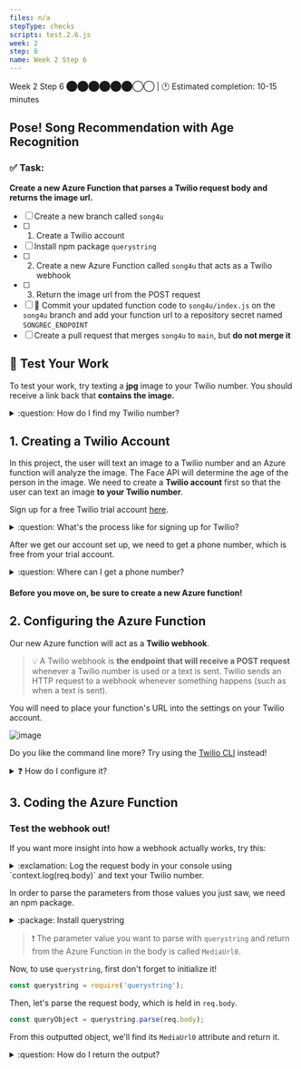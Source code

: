 ```yaml
---
files: n/a
stepType: checks
scripts: test.2.6.js
week: 2
step: 6
name: Week 2 Step 6
---
```


Week 2 Step 6 ⬤⬤⬤⬤⬤⬤◯◯ | 🕐 Estimated completion: 10-15 minutes

## Pose! Song Recommendation with Age Recognition

### ✅ Task:
**Create a new Azure Function that parses a Twilio request body and returns the image url.**
- [ ] Create a new branch called `song4u`
- [ ] 1. Create a Twilio account
- [ ] Install npm package `querystring`
- [ ] 2. Create a new Azure Function called `song4u` that acts as a Twilio webhook
- [ ] 3. Return the image url from the POST request
- [ ] 🚀 Commit your updated function code to `song4u/index.js` on the `song4u` branch and add your function url to a repository secret named `SONGREC_ENDPOINT`
- [ ] Create a pull request that merges `song4u` to `main`, but **do not merge it**

## 🚧 Test Your Work

To test your work, try texting a **jpg** image to your Twilio number. You should receive a link back that **contains the image.**

<details>
<summary>:question: How do I find my Twilio number?</summary>

See your [phone numbers](https://www.twilio.com/console/phone-numbers/incoming).

</details>

## 1. Creating a Twilio Account
In this project, the user will text an image to a Twilio number and an Azure function will analyze the image. The Face API will determine the age of the person in the image. We need to create a **Twilio account** first so that the user can text an image **to your Twilio number**.

Sign up for a free Twilio trial account [here](https://www.twilio.com/try-twilio). 

<details>
<summary>:question: What's the process like for signing up for Twilio?</summary>

- When you sign up, you'll be asked to verify your personal phone number. This helps Twilio verify your identity and also allows you to send test messages to your phone from your Twilio account while in trial mode.

- Once you verify your number, you'll be asked a series of questions to customize your experience.

- Once you finish the onboarding flow, you'll arrive at your project dashboard in the Twilio Console. This is where you'll be able to access your Account SID, authentication token, find a Twilio phone number, and more.

Learn more about it [here](https://www.twilio.com/docs/usage/tutorials/how-to-use-your-free-trial-account)!

</details>

After we get our account set up, we need to get a phone number, which is free from your trial account.

<details>
<summary>:question: Where can I get a phone number?</summary>

1. [Create a new project](https://support.twilio.com/hc/en-us/articles/360011177133-View-and-Create-New-Projects-in-Twilio-Console) on Twilio.

2. [Add a brand new number](https://www.twilio.com/docs/usage/tutorials/how-to-use-your-free-trial-account#get-your-first-twilio-phone-number) for your Twilio project, which will be used to send texts to users. Save this to use for later.
</details>


#### Before you move on, be sure to create a **new Azure function**!

## 2. Configuring the Azure Function
Our new Azure function will act as a **Twilio webhook**.

> :bulb: A Twilio webhook is **the endpoint that will receive a POST request** whenever a Twilio number is used or a text is sent. Twilio sends an HTTP request to a webhook whenever something happens (such as when a text is sent).

You will need to place your function's URL into the settings on your Twilio account.

![image](https://user-images.githubusercontent.com/49426183/120208692-a0d4c380-c1e2-11eb-85fa-ed8463d1da43.png)

Do you like the command line more? Try using the [Twilio CLI](https://www.twilio.com/docs/twilio-cli/examples) instead!
<details>
<summary>❓ How do I configure it?</summary>
</br>

1. Go to the [Twilio Console's Numbers page](https://www.twilio.com/console/phone-numbers/incoming)

![image](https://user-images.githubusercontent.com/49426183/120208171-06748000-c1e2-11eb-91a7-06c427967d46.png)

2. Click on the phone number you'd like to modify

3. Scroll down to the Messaging section and the "A MESSAGE COMES IN" option.

4. Paste in your Azure Function URL. Make sure to click `Save` afterwards!!

![image](https://user-images.githubusercontent.com/49426183/120208692-a0d4c380-c1e2-11eb-85fa-ed8463d1da43.png)
</details>

## 3. Coding the Azure Function

### Test the webhook out!
If you want more insight into how a webhook actually works, try this:
<details>
<summary>:exclamation: Log the request body in your console using `context.log(req.body)` and text your Twilio number.</summary>

Using this code:
```js
module.exports = async function (context, req) {
    var reqbody = req.body
    context.log(reqbody)

    context.res = {
        // status: 200, /* Defaults to 200 */
        body: reqbody
    };
}
```

You might get something like this:
```
ToCountry=US&MediaContentType0=image%2Fjpeg&ToState=MI&SmsMessageSid=MM0fe83458b74a1f626eb0da4685ab28b5&NumMedia=1......
```
</details>

In order to parse the parameters from those values you just saw, we need an npm package.
<details>
<summary>:package: Install querystring</summary>
</br>

We need to install the npm package `querystring`. This package parses **query strings**, and we will use it to parse the SMS sent by the user to the Twilio number so we can access the image sent in the text.

> :bulb: You only need to use `npm init -y` if you are installing npm packages for the first time on an Function App!

As we did when we installed `parse-multipart`, we need to enter `npm init -y` (which initializes the package.json files) before we can install `querystring`: <br><br>
<img width="339" alt="Screen Shot 2021-05-30 at 7 11 28 PM" src="https://user-images.githubusercontent.com/70852990/120124978-c4692100-c184-11eb-86d9-0f4471c073e0.png">

Now we can install `querystring` by entering `npm install querystring`: <br><br>
<img width="1120" alt="Screen Shot 2021-05-30 at 8 23 18 PM" src="https://user-images.githubusercontent.com/70852990/120125008-e1055900-c184-11eb-9c92-7b70d5891397.png">

<br>
</details>

> :exclamation: The parameter value you want to parse with `querystring` and return from the Azure Function in the body is called `MediaUrl0`.

Now, to use `querystring`, first don't forget to initialize it!
```js
const querystring = require('querystring');
```
Then, let's parse the request body, which is held in `req.body`.
```js
const queryObject = querystring.parse(req.body);
```

From this outputted object, we'll find its `MediaUrl0` attribute and return it.

<details>
<summary>:question: How do I return the output?</summary>

```js
context.res = {
   body: queryObject.MediaUrl0
};
```

</details>
